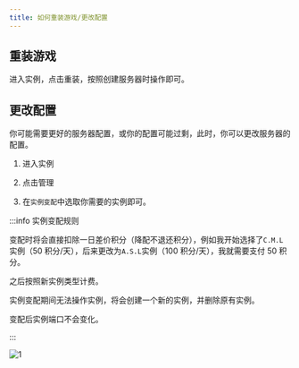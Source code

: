 ```yaml
---
title: 如何重装游戏/更改配置
---
```


## 重装游戏

进入实例，点击重装，按照创建服务器时操作即可。

## 更改配置

你可能需要更好的服务器配置，或你的配置可能过剩，此时，你可以更改服务器的配置。

1. 进入实例

2. 点击管理

3. 在`实例变配`中选取你需要的实例即可。

:::info 实例变配规则

变配时将会直接扣除一日差价积分（降配不退还积分），例如我开始选择了`C.M.L`实例（50 积分/天），后来更改为`A.S.L`实例（100 积分/天），我就需要支付 50 积分。

之后按照新实例类型计费。  

实例变配期间无法操作实例，将会创建一个新的实例，并删除原有实例。  

变配后实例端口不会变化。  

:::

![1](/img/pages/Reinstall-1.png)